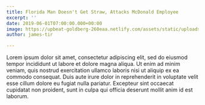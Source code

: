 ```yaml
---
title: Florida Man Doesn't Get Straw, Attacks McDonald Employee
excerpt: ''
date: 2019-06-01T07:00:00.000+00:00
image: https://upbeat-goldberg-260eaa.netlify.com/assets/static/uploads/3.jpg
author: james-tir

---
```

Lorem ipsum dolor sit amet, consectetur adipiscing elit, sed do eiusmod tempor incididunt ut labore et dolore magna aliqua. Ut enim ad minim veniam, quis nostrud exercitation ullamco laboris nisi ut aliquip ex ea commodo consequat. Duis aute irure dolor in reprehenderit in voluptate velit esse cillum dolore eu fugiat nulla pariatur. Excepteur sint occaecat cupidatat non proident, sunt in culpa qui officia deserunt mollit anim id est laborum.